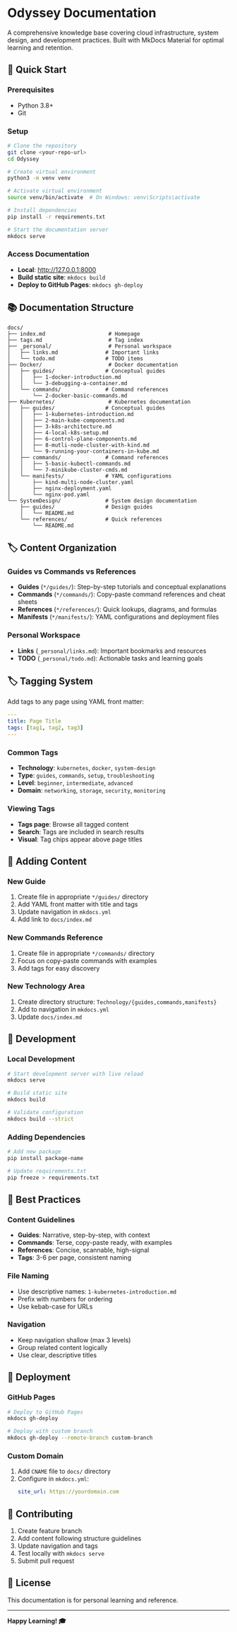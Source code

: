 # Odyssey Documentation

A comprehensive knowledge base covering cloud infrastructure, system design, and development practices. Built with MkDocs Material for optimal learning and retention.

## 🚀 Quick Start

### Prerequisites
- Python 3.8+
- Git

### Setup
```bash
# Clone the repository
git clone <your-repo-url>
cd Odyssey

# Create virtual environment
python3 -m venv venv

# Activate virtual environment
source venv/bin/activate  # On Windows: venv\Scripts\activate

# Install dependencies
pip install -r requirements.txt

# Start the documentation server
mkdocs serve
```

### Access Documentation
- **Local**: http://127.0.0.1:8000
- **Build static site**: `mkdocs build`
- **Deploy to GitHub Pages**: `mkdocs gh-deploy`

## 📚 Documentation Structure

```
docs/
├── index.md                    # Homepage
├── tags.md                     # Tag index
├── _personal/                  # Personal workspace
│   ├── links.md               # Important links
│   └── todo.md                # TODO items
├── Docker/                     # Docker documentation
│   ├── guides/                # Conceptual guides
│   │   ├── 1-docker-introduction.md
│   │   └── 3-debugging-a-container.md
│   └── commands/              # Command references
│       └── 2-docker-basic-commands.md
├── Kubernetes/                 # Kubernetes documentation
│   ├── guides/                # Conceptual guides
│   │   ├── 1-kubernetes-introduction.md
│   │   ├── 2-main-kube-components.md
│   │   ├── 3-k8s-architecture.md
│   │   ├── 4-local-k8s-setup.md
│   │   ├── 6-control-plane-components.md
│   │   ├── 8-mutli-node-cluster-with-kind.md
│   │   └── 9-running-your-containers-in-kube.md
│   ├── commands/              # Command references
│   │   ├── 5-basic-kubectl-commands.md
│   │   └── 7-minikube-cluster-cmds.md
│   └── manifests/             # YAML configurations
│       ├── kind-multi-node-cluster.yaml
│       ├── nginx-deployment.yaml
│       └── nginx-pod.yaml
└── SystemDesign/              # System design documentation
    ├── guides/                # Design guides
    │   └── README.md
    └── references/            # Quick references
        └── README.md
```

## 🏷️ Content Organization

### Guides vs Commands vs References

- **Guides** (`*/guides/`): Step-by-step tutorials and conceptual explanations
- **Commands** (`*/commands/`): Copy-paste command references and cheat sheets
- **References** (`*/references/`): Quick lookups, diagrams, and formulas
- **Manifests** (`*/manifests/`): YAML configurations and deployment files

### Personal Workspace

- **Links** (`_personal/links.md`): Important bookmarks and resources
- **TODO** (`_personal/todo.md`): Actionable tasks and learning goals

## 🏷️ Tagging System

Add tags to any page using YAML front matter:

```yaml
---
title: Page Title
tags: [tag1, tag2, tag3]
---
```

### Common Tags
- **Technology**: `kubernetes`, `docker`, `system-design`
- **Type**: `guides`, `commands`, `setup`, `troubleshooting`
- **Level**: `beginner`, `intermediate`, `advanced`
- **Domain**: `networking`, `storage`, `security`, `monitoring`

### Viewing Tags
- **Tags page**: Browse all tagged content
- **Search**: Tags are included in search results
- **Visual**: Tag chips appear above page titles

## 📝 Adding Content

### New Guide
1. Create file in appropriate `*/guides/` directory
2. Add YAML front matter with title and tags
3. Update navigation in `mkdocs.yml`
4. Add link to `docs/index.md`

### New Commands Reference
1. Create file in appropriate `*/commands/` directory
2. Focus on copy-paste commands with examples
3. Add tags for easy discovery

### New Technology Area
1. Create directory structure: `Technology/{guides,commands,manifests}`
2. Add to navigation in `mkdocs.yml`
3. Update `docs/index.md`

## 🔧 Development

### Local Development
```bash
# Start development server with live reload
mkdocs serve

# Build static site
mkdocs build

# Validate configuration
mkdocs build --strict
```

### Adding Dependencies
```bash
# Add new package
pip install package-name

# Update requirements.txt
pip freeze > requirements.txt
```

## 🎯 Best Practices

### Content Guidelines
- **Guides**: Narrative, step-by-step, with context
- **Commands**: Terse, copy-paste ready, with examples
- **References**: Concise, scannable, high-signal
- **Tags**: 3-6 per page, consistent naming

### File Naming
- Use descriptive names: `1-kubernetes-introduction.md`
- Prefix with numbers for ordering
- Use kebab-case for URLs

### Navigation
- Keep navigation shallow (max 3 levels)
- Group related content logically
- Use clear, descriptive titles

## 🚀 Deployment

### GitHub Pages
```bash
# Deploy to GitHub Pages
mkdocs gh-deploy

# Deploy with custom branch
mkdocs gh-deploy --remote-branch custom-branch
```

### Custom Domain
1. Add `CNAME` file to `docs/` directory
2. Configure in `mkdocs.yml`:
   ```yaml
   site_url: https://yourdomain.com
   ```

## 🤝 Contributing

1. Create feature branch
2. Add content following structure guidelines
3. Update navigation and tags
4. Test locally with `mkdocs serve`
5. Submit pull request

## 📄 License

This documentation is for personal learning and reference.

---

**Happy Learning! 🎓**